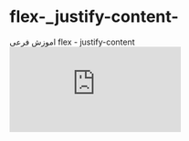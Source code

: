 # flex-_justify-content-
اموزش  فرعی   flex  -  justify-content 
![توضیح عکس](https://biaupload.com/do.php?imgf=org-916e1a44d97b1.png)
